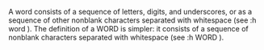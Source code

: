 A word consists of a sequence of letters, digits, and underscores, or as a sequence of other nonblank characters separated with whitespace (see :h word ). The definition of a WORD is simpler: it consists of a sequence of nonblank characters separated with whitespace (see :h WORD ).